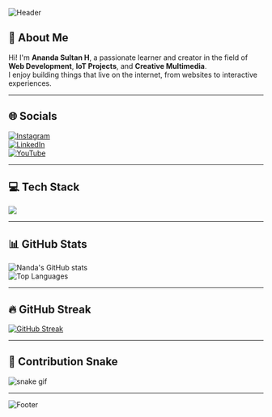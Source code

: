 <!-- Banner -->

![Header](https://capsule-render.vercel.app/api?type=waving&color=0:0f2027,100:2c5364&height=200&section=header&text=Hello%20World!%20I'm%20Ananda%20Sultan%20H&fontSize=28&fontColor=ffffff&animation=fadeIn&fontAlignY=35)

## 👋 About Me

Hi! I'm **Ananda Sultan H**, a passionate learner and creator in the field of **Web Development**, **IoT Projects**, and **Creative Multimedia**.  
I enjoy building things that live on the internet, from websites to interactive experiences.

---

## 🌐 Socials

[![Instagram](https://img.shields.io/badge/Instagram-E4405F?style=for-the-badge&logo=instagram&logoColor=white)](https://instagram.com/)  
[![LinkedIn](https://img.shields.io/badge/LinkedIn-0077B5?style=for-the-badge&logo=linkedin&logoColor=white)](https://linkedin.com/)  
[![YouTube](https://img.shields.io/badge/YouTube-FF0000?style=for-the-badge&logo=youtube&logoColor=white)](https://youtube.com/)

---

## 💻 Tech Stack

<p align="left">
<img src="https://skillicons.dev/icons?i=html,css,js,php,cpp,react,nodejs,mysql,git,github,vscode" />
</p>

---

## 📊 GitHub Stats

![Nanda's GitHub stats](https://github-readme-stats.vercel.app/api?username=nandasultan&show_icons=true&theme=tokyonight)  
![Top Languages](https://github-readme-stats.vercel.app/api/top-langs/?username=nandasultan&layout=compact&theme=tokyonight)

---

## 🔥 GitHub Streak

[![GitHub Streak](https://streak-stats.demolab.com?user=nandasultan&theme=tokyonight&border_radius=4.5)](https://git.io/streak-stats)

---

## 🐍 Contribution Snake

![snake gif](https://github.com/nandasultan/nandasultan/blob/output/github-contribution-grid-snake.svg)

---

<!-- Footer -->

![Footer](https://capsule-render.vercel.app/api?type=waving&color=0:0f2027,100:2c5364&height=100&section=footer)
